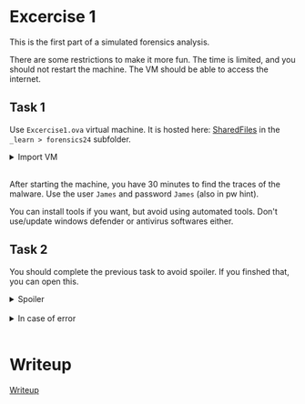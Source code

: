 # Excercise 1

This is the first part of a simulated forensics analysis.


There are some restrictions to make it more fun. The time is limited, and you should not restart the machine. The VM should be able to access the internet.

## Task 1

Use `Excercise1.ova` virtual machine. It is hosted here: [SharedFiles](/SharedFiles.md) in the `_learn > forensics24` subfolder.

<details>
  <summary>Import VM</summary> 
  
The image was made with VMWare. If you have trouble importing or starting it, you can untar the `ova` file and convert the `vmdk` into a `qcov2` or similar and import only the disk image. Don't use uefi, use bios instead.

</details>
<br />

After starting the machine, you have 30 minutes to find the traces of the malware. Use the user `James` and password `James` (also in pw hint).

You can install tools if you want, but avoid using automated tools. Don't use/update windows defender or antivirus softwares either.

## Task 2

You should complete the previous task to avoid spoiler. If you finshed that, you can open this.

<details>
  <summary>Spoiler</summary> 
  
The malware automatically triggered after 20 mins. Ohh nooooo. (Open the `In case of error` if it did not happen)

*Feel free to restart the machine anytime, it was just to trigger the malware properly.*

If you found and prevented the malware, good job. If not, don't worry, it is part of the excercise.

The task is now to find the malware and reverse the damage it caused. Use the following files instead of the ones on your desktop, as the VM had no flag.

[ohhno5.zip](files/ohhno5.zip)

</details>
<br />

<details>
  <summary>In case of error</summary> 
  
There is an external component. The malware is trying to query the `desktop-1234.ransom.dbrn.win` TXT record.

I might stop serving it, in that case, use your own DNS server and return `cf0dcf4e9858e51b4b53bb3e06b850a0=MIGfMA0GCSqGSIb3DQEBAQUAA4GNADCBiQKBgQCSRYvL8mVcXTOWbosIbZuVyVvKlu1M3kgR1+pZzchnAR2OLaK3WP+f3Uik5fKPpPXNeTm9M1K491F0teG3HJVHCJd+/F+JGlcjB9hly+WZZgKGswECkkw69UP0GdaC3JIbksEmtn2pD/K7oF9sIQjX4clXhXd53sTJeP8G1wOpGwIDAQAB` for the query.

</details>
<br />

# Writeup

[Writeup](WRITEUP.md)
